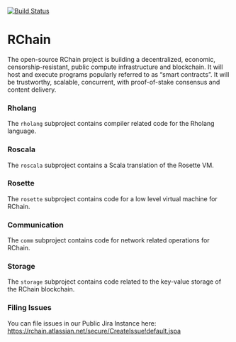 [![Build Status](https://travis-ci.org/rchain/rchain.svg?branch=dev)](https://travis-ci.org/rchain/rchain)

# RChain

The open-source RChain project is building a decentralized, economic, censorship-resistant, public compute infrastructure and blockchain. It will host and execute programs popularly referred to as “smart contracts”. It will be trustworthy, scalable, concurrent, with proof-of-stake consensus and content delivery.

### Rholang

The `rholang` subproject contains compiler related code for the Rholang language.

### Roscala

The `roscala` subproject contains a Scala translation of the Rosette VM.

### Rosette

The `rosette` subproject contains code for a low level virtual machine for RChain.

### Communication

The `comm` subproject contains code for network related operations for RChain.

### Storage

The `storage` subproject contains code related to the key-value storage of the RChain blockchain.

### Filing Issues

You can file issues in our Public Jira Instance here: https://rchain.atlassian.net/secure/CreateIssue!default.jspa

